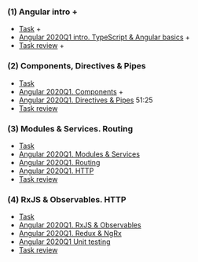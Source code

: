 ### (1) Angular intro +
- [Task](https://github.com/rolling-scopes-school/tasks/blob/master/tasks/angular/intro.md) +
- [Angular 2020Q1 intro. TypeScript & Angular basics](https://www.youtube.com/watch?v=HoUq9xyfCAk&feature=youtu.be) +
- [Task review](https://www.youtube.com/watch?v=jwIVkodBPgU&t) +
### (2) Components, Directives & Pipes
- [Task](https://github.com/rolling-scopes-school/tasks/blob/master/tasks/angular/components-directives-pipes.md)
- [Angular 2020Q1. Components](https://www.youtube.com/watch?v=rY_FWXmh4QI) +
- [Angular 2020Q1. Directives & Pipes](https://www.youtube.com/watch?v=S7TKY7hfWa0&feature=youtu.be) 51:25
- [Task review](https://www.youtube.com/watch?v=PWsq_OvZsQo)
### (3) Modules & Services. Routing
- [Task](https://github.com/rolling-scopes-school/tasks/blob/master/tasks/angular/modules-services-routing.md)
- [Angular 2020Q1. Modules & Services](https://www.youtube.com/watch?v=t4LuNI9HCMM)
- [Angular 2020Q1. Routing](https://www.youtube.com/watch?v=t_bGVB6jzUw&feature=youtu.be)
- [Angular 2020Q1. HTTP](https://www.youtube.com/watch?v=2LVepjuFjHw&feature=youtu.be)
- [Task review](https://www.youtube.com/watch?v=xY-y8bAQq6A)
### (4) RxJS & Observables. HTTP
- [Task](https://github.com/rolling-scopes-school/tasks/blob/master/tasks/angular/rxjs-observables-http.md)
- [Angular 2020Q1. RxJS & Observables](https://www.youtube.com/watch?v=uXaMBTsuTbQ&feature=youtu.be)
- [Angular 2020Q1. Redux & NgRx](https://www.youtube.com/watch?v=-8APehOVRLM&feature=youtu.be)
- [Angular 2020Q1 Unit testing](https://www.youtube.com/watch?v=MSXCNHrmk9U&pp=QAA%3D)
- [Task review](https://www.youtube.com/watch?v=aRgMI3bhhtY&pp=QAA%3D)
